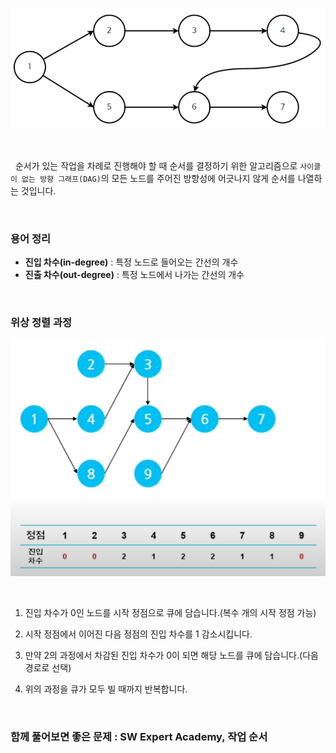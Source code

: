 
![위상정렬이란|500](../images/topologicalSort.png)

<br>

&nbsp;&nbsp;순서가 있는 작업을 차례로 진행해야 할 때 순서를 결정하기 위한 알고리즘으로 `사이클이 없는 방향 그래프(DAG)`의 모든 노드를 주어진 방향성에 어긋나지 않게 순서를 나열하는 것입니다.

<br>

### 용어 정리

- **진입 차수(in-degree)** : 특정 노드로 들어오는 간선의 개수
- **진출 차수(out-degree)** : 특정 노드에서 나가는 간선의 개수

<br>

### 위상 정렬 과정
![위상정렬|500](../images/sortingProcess.png)

<br>

1. 진입 차수가 0인 노드를 시작 정점으로 큐에 담습니다.(복수 개의 시작 정점 가능)

2. 시작 정점에서 이어진 다음 정점의 진입 차수를 1 감소시킵니다.

3. 만약 2의 과정에서 차감된 진입 차수가 0이 되면 해당 노드를 큐에 담습니다.(다음 경로로 선택)

4. 위의 과정을 큐가 모두 빌 때까지 반복합니다.

<br>

### **함께 풀어보면 좋은 문제** : SW Expert Academy, 작업 순서
